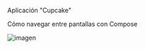 Aplicación "Cupcake"

Cómo navegar entre pantallas con Compose

![imagen](https://github.com/user-attachments/assets/04a8ddd0-8f92-4771-82c1-87d8d7d62f9b)
